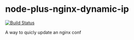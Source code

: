 # node-plus-nginx-dynamic-ip
[![Build Status](https://jenkins.navispeed.eu/buildStatus/icon?job=Github/node-plus-nginx-dynamic-ip/master)](https://jenkins.navispeed.eu/job/Github/node-plus-nginx-dynamic-ip/master)

A way to quicly update an nginx conf 
